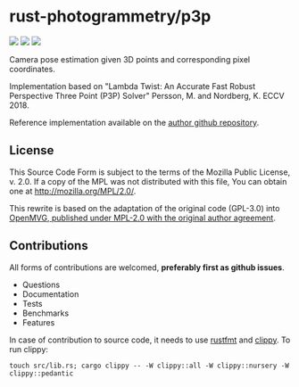 # rust-photogrammetry/p3p

[![][badge-crate]][crate]
[![][badge-doc]][doc]
[![][badge-license]][license]

[badge-crate]: https://img.shields.io/badge/crate-latest-yellow.svg?style=flat-square
[badge-doc]: https://img.shields.io/badge/documentation-latest-yellow.svg?style=flat-square
[badge-license]: https://img.shields.io/badge/license-MPL--2.0-blue.svg?style=flat-square

[crate]: https://crates.io/crates/p3p
[doc]: https://docs.rs/p3p
[license]: https://www.mozilla.org/en-US/MPL/2.0/

Camera pose estimation given 3D points and corresponding pixel coordinates.

Implementation based on
"Lambda Twist: An Accurate Fast Robust Perspective Three Point (P3P) Solver"
Persson, M. and Nordberg, K. ECCV 2018.

Reference implementation available on the [author github repository][lambda-twist-github].

[lambda-twist-github]: https://github.com/midjji/lambdatwist-p3p

## License

This Source Code Form is subject to the terms of the Mozilla Public License, v. 2.0.
If a copy of the MPL was not distributed with this file,
You can obtain one at http://mozilla.org/MPL/2.0/.

This rewrite is based on the adaptation of the original code (GPL-3.0)
into [OpenMVG, published under MPL-2.0 with the original author agreement][p3p-openmvg].

[p3p-openmvg]: https://github.com/openMVG/openMVG/pull/1500

## Contributions

All forms of contributions are welcomed, **preferably first as github issues**.

- Questions
- Documentation
- Tests
- Benchmarks
- Features

In case of contribution to source code,
it needs to use [rustfmt][rustfmt] and [clippy][clippy].
To run clippy:

```
touch src/lib.rs; cargo clippy -- -W clippy::all -W clippy::nursery -W clippy::pedantic
```

[rustfmt]: https://github.com/rust-lang/rustfmt
[clippy]: https://github.com/rust-lang/rust-clippy
